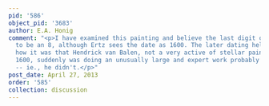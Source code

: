 ```yaml
---
pid: '586'
object_pid: '3683'
author: E.A. Honig
comment: "<p>I have examined this painting and believe the last digit of the date
  to be an 8, although Ertz sees the date as 1600. The later dating helps explain
  how it was that Hendrick van Balen, not a very active of stellar painter before
  1600, suddenly was doing an unusually large and expert work probably on commission
  -- ie., he didn't.</p>"
post_date: April 27, 2013
order: '585'
collection: discussion
---
```

